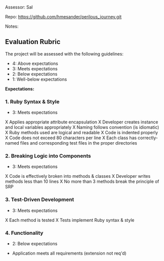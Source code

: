 Assessor: Sal

Repo: https://github.com/hmesander/perilous_journey.git

Notes:

## Evaluation Rubric

The project will be assessed with the following guidelines:

* 4: Above expectations
* 3: Meets expectations
* 2: Below expectations
* 1: Well-below expectations

**Expectations:**

### 1. Ruby Syntax & Style

* 3: Meets expectations

X Applies appropriate attribute encapsulation
X Developer creates instance and local variables appropriately
X Naming follows convention (is idiomatic)
X Ruby methods used are logical and readable
X Code is indented properly
X Code does not exceed 80 characters per line
X Each class has correctly-named files and corresponding test files in the proper directories

### 2. Breaking Logic into Components

* 3: Meets expectations

X Code is effectively broken into methods & classes
X Developer writes methods less than 10 lines
X No more than 3 methods break the principle of SRP

### 3. Test-Driven Development

* 3: Meets expectations

X Each method is tested
X Tests implement Ruby syntax & style

### 4. Functionality

* 2: Below expectations

* Application meets all requirements (extension not req'd)
